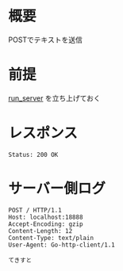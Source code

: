 # 概要
POSTでテキストを送信

# 前提

[run_server](../../02/run_server) を立ち上げておく

# レスポンス

```
Status: 200 OK
```

# サーバー側ログ
```
POST / HTTP/1.1
Host: localhost:18888
Accept-Encoding: gzip
Content-Length: 12
Content-Type: text/plain
User-Agent: Go-http-client/1.1

てきすと

```